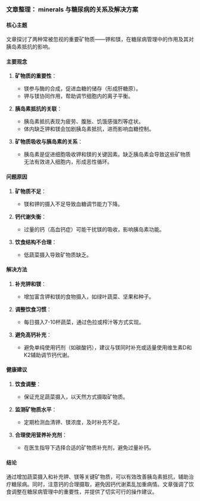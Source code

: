 ### 文章整理： minerals 与糖尿病的关系及解决方案

#### 核心主题
文章探讨了两种常被忽视的重要矿物质——钾和镁，在糖尿病管理中的作用及其对胰岛素抵抗的影响。

#### 主要观念
1. **矿物质的重要性**：
   - 镁参与酶的合成，促进血糖的储存（形成肝糖原）。
   - 钾与镁协同作用，帮助调节细胞内的离子平衡。

2. **胰岛素抵抗的关联**：
   - 胰岛素抵抗表现为疲劳、腹胀、饥饿感强烈等症状。
   - 体内缺乏钾和镁会加剧胰岛素抵抗，进而影响血糖控制。

3. **矿物质吸收与胰岛素的关系**：
   - 胰岛素是促进细胞吸收钾和镁的关键因素。缺乏胰岛素会导致这些矿物质无法有效进入细胞内，形成恶性循环。

#### 问题原因
1. **矿物质不足**：
   - 镁和钾的摄入不足导致血糖调节能力下降。
   
2. **钙代谢失衡**：
   - 过量的钙（高血钙症）可能干扰镁的吸收，影响胰岛素功能。

3. **饮食结构不合理**：
   - 低蔬菜摄入导致矿物质缺乏。

#### 解决方法
1. **补充钾和镁**：
   - 增加富含钾和镁的食物摄入，如绿叶蔬菜、坚果和种子。
   
2. **调整饮食习惯**：
   - 每日摄入7-10杯蔬菜，通过色拉或榨汁等方式实现。

3. **避免高钙补充**：
   - 避免单纯使用钙剂（如碳酸钙），建议与镁同时补充或适量使用维生素D和K2辅助调节钙代谢。

#### 健康建议
1. **饮食调整**：
   - 保证充足蔬菜摄入，以天然方式摄取矿物质。
   
2. **监测矿物质水平**：
   - 定期检测血清钾、镁浓度，及时补充不足。

3. **合理使用营养补充剂**：
   - 在医生指导下选择合适的矿物质补充剂，避免过量补钙。

#### 结论
通过增加蔬菜摄入和补充钾、镁等关键矿物质，可以有效改善胰岛素抵抗，辅助治疗糖尿病。同时，注意钙的合理摄取，避免因钙代谢紊乱加重病情。文章强调了饮食调整在糖尿病管理中的重要性，并提供了切实可行的操作建议。